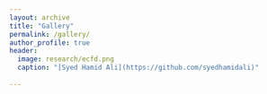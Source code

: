 ```yaml
---
layout: archive
title: "Gallery"
permalink: /gallery/
author_profile: true
header:
  image: research/ecfd.png
  caption: "[Syed Hamid Ali](https://github.com/syedhamidali)"
  
---
```

